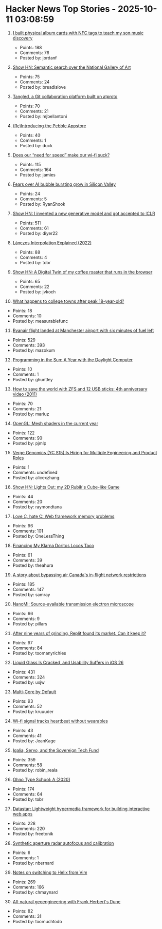 # Hacker News Top Stories - 2025-10-11 03:08:59

1. [I built physical album cards with NFC tags to teach my son music discovery](https://fulghum.io/album-cards)
   - Points: 188
   - Comments: 76
   - Posted by: jordanf

2. [Show HN: Semantic search over the National Gallery of Art](https://nga.demo.mixedbread.com/)
   - Points: 75
   - Comments: 24
   - Posted by: breadislove

3. [Tangled, a Git collaboration platform built on atproto](https://blog.tangled.org/intro)
   - Points: 70
   - Comments: 21
   - Posted by: mjbellantoni

4. [(Re)Introducing the Pebble Appstore](https://ericmigi.com/blog/re-introducing-the-pebble-appstore/)
   - Points: 40
   - Comments: 1
   - Posted by: duck

5. [Does our “need for speed” make our wi-fi suck?](https://orb.net/blog/does-speed-make-wifi-suck)
   - Points: 115
   - Comments: 164
   - Posted by: jamies

6. [Fears over AI bubble bursting grow in Silicon Valley](https://www.bbc.com/news/articles/cz69qy760weo)
   - Points: 24
   - Comments: 5
   - Posted by: RyanShook

7. [Show HN: I invented a new generative model and got accepted to ICLR](https://discrete-distribution-networks.github.io/)
   - Points: 511
   - Comments: 61
   - Posted by: diyer22

8. [Lánczos Interpolation Explained (2022)](https://mazzo.li/posts/lanczos.html)
   - Points: 88
   - Comments: 4
   - Posted by: tobr

9. [Show HN: A Digital Twin of my coffee roaster that runs in the browser](https://autoroaster.com/)
   - Points: 65
   - Comments: 22
   - Posted by: jvkoch

10. [What happens to college towns after peak 18-year-old?](https://www.theargumentmag.com/p/what-happens-to-college-towns-after)
   - Points: 18
   - Comments: 10
   - Posted by: measurablefunc

11. [Ryanair flight landed at Manchester airport with six minutes of fuel left](https://www.theguardian.com/business/2025/oct/10/ryanair-flight-landed-at-manchester-airport-with-six-minutes-of-fuel-left-flight-log-suggests)
   - Points: 529
   - Comments: 393
   - Posted by: mazokum

12. [Programming in the Sun: A Year with the Daylight Computer](https://wickstrom.tech/2025-10-10-programming-in-the-sun-a-year-with-the-daylight-computer.html)
   - Points: 10
   - Comments: 1
   - Posted by: ghuntley

13. [How to save the world with ZFS and 12 USB sticks: 4th anniversary video (2011)](https://constantin.glez.de/posts/2011-01-24-how-to-save-the-world-with-zfs-and-12-usb-sticks-4th-anniversary-video-re-release-edition/)
   - Points: 70
   - Comments: 21
   - Posted by: mariuz

14. [OpenGL: Mesh shaders in the current year](https://www.supergoodcode.com/mesh-shaders-in-the-current-year/)
   - Points: 122
   - Comments: 90
   - Posted by: pjmlp

15. [Verge Genomics (YC S15) Is Hiring for Multiple Engineering and Product Roles](undefined)
   - Points: 1
   - Comments: undefined
   - Posted by: alicexzhang

16. [Show HN: Lights Out: my 2D Rubik's Cube-like Game](https://raymondtana.github.io/projects/pages/Lights_Out.html)
   - Points: 44
   - Comments: 20
   - Posted by: raymondtana

17. [Love C, hate C: Web framework memory problems](https://alew.is/lava.html)
   - Points: 96
   - Comments: 101
   - Posted by: OneLessThing

18. [Financing My Klarna Doritos Locos Taco](https://theahura.substack.com/p/tech-things-financing-my-klarna-doritos)
   - Points: 61
   - Comments: 39
   - Posted by: theahura

19. [A story about bypassing air Canada's in-flight network restrictions](https://ramsayleung.github.io/en/post/2025/a_story_about_bypassing_air_canadas_in-flight_network_restrictions/)
   - Points: 185
   - Comments: 147
   - Posted by: samray

20. [NanoMi: Source-available transmission electron microscope](https://nanomi.org/)
   - Points: 66
   - Comments: 9
   - Posted by: pillars

21. [After nine years of grinding, Replit found its market. Can it keep it?](https://techcrunch.com/2025/10/02/after-nine-years-of-grinding-replit-finally-found-its-market-can-it-keep-it/)
   - Points: 97
   - Comments: 84
   - Posted by: toomanyrichies

22. [Liquid Glass Is Cracked, and Usability Suffers in iOS 26](https://www.nngroup.com/articles/liquid-glass/)
   - Points: 431
   - Comments: 324
   - Posted by: uxjw

23. [Multi-Core by Default](https://www.rfleury.com/p/multi-core-by-default)
   - Points: 93
   - Comments: 52
   - Posted by: kruuuder

24. [Wi-fi signal tracks heartbeat without wearables](https://spectrum.ieee.org/wi-fi-signal-heartbeat-detection)
   - Points: 43
   - Comments: 41
   - Posted by: JeanKage

25. [Igalia, Servo, and the Sovereign Tech Fund](https://www.igalia.com/2025/10/09/Igalia,-Servo,-and-the-Sovereign-Tech-Fund.html)
   - Points: 359
   - Comments: 58
   - Posted by: robin_reala

26. [Ohno Type School: A (2020)](https://ohnotype.co/blog/ohno-type-school-a)
   - Points: 174
   - Comments: 64
   - Posted by: tobr

27. [Datastar: Lightweight hypermedia framework for building interactive web apps](https://data-star.dev/)
   - Points: 228
   - Comments: 220
   - Posted by: freetonik

28. [Synthetic aperture radar autofocus and calibration](https://hforsten.com/synthetic-aperture-radar-autofocus-and-calibration.html)
   - Points: 6
   - Comments: 1
   - Posted by: nbernard

29. [Notes on switching to Helix from Vim](https://jvns.ca/blog/2025/10/10/notes-on-switching-to-helix-from-vim/)
   - Points: 269
   - Comments: 166
   - Posted by: chmaynard

30. [All-natural geoengineering with Frank Herbert's Dune](https://www.governance.fyi/p/all-natural-geoengineering-with-frank)
   - Points: 82
   - Comments: 31
   - Posted by: toomuchtodo

